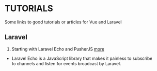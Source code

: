 # TUTORIALS
Some links to good tutorials or articles for Vue and Laravel


## Laravel

1. Starting with Laravel Echo and PusherJS [more](https://petericebear.github.io/starting-laravel-echo-20170303/)
- Laravel Echo is a JavaScript library that makes it painless to subscribe to channels and listen for events broadcast by Laravel.


